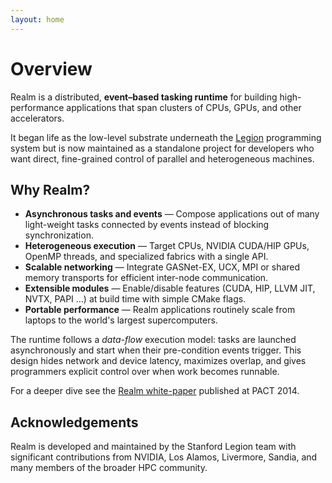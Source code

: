 ```yaml
---
layout: home
---
```


# Overview

Realm is a distributed, **event–based tasking runtime** for building
high-performance applications that span clusters of CPUs, GPUs, and
other accelerators.

It began life as the low-level substrate underneath the
[Legion](https://github.com/StanfordLegion/legion) programming system but is
now maintained as a standalone project for developers who want direct,
fine-grained control of parallel and heterogeneous machines.

## Why Realm?

* **Asynchronous tasks and events** — Compose applications out of many
  light-weight tasks connected by events instead of blocking synchronization.
* **Heterogeneous execution** — Target CPUs, NVIDIA CUDA/HIP GPUs, OpenMP
  threads, and specialized fabrics with a single API.
* **Scalable networking** — Integrate GASNet-EX, UCX, MPI or shared memory
  transports for efficient inter-node communication.
* **Extensible modules** — Enable/disable features (CUDA, HIP, LLVM JIT, NVTX,
  PAPI …) at build time with simple CMake flags.
* **Portable performance** — Realm applications routinely scale from laptops
  to the world's largest supercomputers.

The runtime follows a *data-flow* execution model: tasks are launched
asynchronously and start when their pre-condition events trigger. This design
hides network and device latency, maximizes overlap, and gives programmers
explicit control over when work becomes runnable.

For a deeper dive see the
[Realm white-paper](https://cs.stanford.edu/~sjt/pubs/pact14.pdf) published
at PACT 2014.

## Acknowledgements

Realm is developed and maintained by the Stanford Legion team with significant
contributions from NVIDIA, Los Alamos, Livermore, Sandia, and many members of
the broader HPC community.
